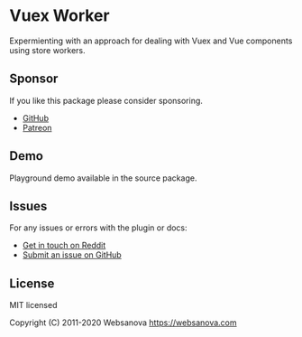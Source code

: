 # Vuex Worker

Expermienting with an approach for dealing with Vuex and Vue components using store workers.


## Sponsor

If you like this package please consider sponsoring.

* [GitHub](https://github.com/sponsors/websanova)
* [Patreon](https://patreon.com/websanova)


## Demo

Playground demo available in the source package.


## Issues

For any issues or errors with the plugin or docs:

* [Get in touch on Reddit](https://reddit.com/r/websanova)
* [Submit an issue on GitHub](https://github.com/websanova/vuex-worker/issues)


## License

MIT licensed

Copyright (C) 2011-2020 Websanova https://websanova.com